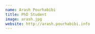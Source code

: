 ```yaml
---
name: Arash Pourhabibi
title: PhD Student
image: arash.jpg
website: http://arash.pourhabibi.info
---
```


